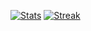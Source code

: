[![Stats](https://github-readme-stats.vercel.app/api?username=RubyDevil&theme=transparent&hide_border=true&hide_rank=true)](https://github.com/anuraghazra/github-readme-stats)
[![Streak](https://github-readme-streak-stats.herokuapp.com?user=RubyDevil&theme=transparent&hide_border=true&card_width=330)](https://git.io/streak-stats)
<!---[![Languages](https://github-readme-stats.vercel.app/api/top-langs/?username=RubyDevil&theme=transparent&hide_border=true)](https://github.com/anuraghazra/github-readme-stats)--->
